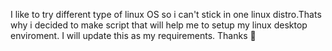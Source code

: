I like to try different type of linux OS so i can't stick in one linux distro.Thats why i decided to make script that will help me to setup my linux desktop enviroment. I will update this as my requirements. Thanks 🙏